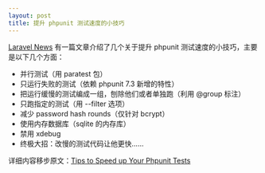 ```yaml
---
layout: post
title: 提升 phpunit 测试速度的小技巧
---
```


[Laravel News](https://laravel-news.com) 有一篇文章介绍了几个关于提升 phpunit 测试速度的小技巧，主要是以下几个方面：

- 并行测试（用 paratest 包）
- 只运行失败的测试（依赖 phpunit 7.3 新增的特性）
- 把运行缓慢的测试编成一组，刨除他们或者单独跑（利用 @group 标注）
- 只跑指定的测试（用 --filter 选项）
- 减少 password hash rounds（仅针对 bcrypt）
- 使用内存数据库（sqlite 的内存库）
- 禁用 xdebug
- 终极大招：改慢的测试代码让他更快……

详细内容移步原文：[Tips to Speed up Your Phpunit Tests](https://laravel-news.com/tips-to-speed-up-phpunit-tests)